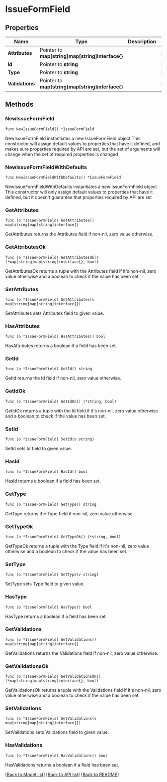 # IssueFormField

## Properties

Name | Type | Description | Notes
------------ | ------------- | ------------- | -------------
**Attributes** | Pointer to **map[string]map[string]interface{}** |  | [optional] 
**Id** | Pointer to **string** |  | [optional] 
**Type** | Pointer to **string** |  | [optional] 
**Validations** | Pointer to **map[string]map[string]interface{}** |  | [optional] 

## Methods

### NewIssueFormField

`func NewIssueFormField() *IssueFormField`

NewIssueFormField instantiates a new IssueFormField object
This constructor will assign default values to properties that have it defined,
and makes sure properties required by API are set, but the set of arguments
will change when the set of required properties is changed

### NewIssueFormFieldWithDefaults

`func NewIssueFormFieldWithDefaults() *IssueFormField`

NewIssueFormFieldWithDefaults instantiates a new IssueFormField object
This constructor will only assign default values to properties that have it defined,
but it doesn't guarantee that properties required by API are set

### GetAttributes

`func (o *IssueFormField) GetAttributes() map[string]map[string]interface{}`

GetAttributes returns the Attributes field if non-nil, zero value otherwise.

### GetAttributesOk

`func (o *IssueFormField) GetAttributesOk() (*map[string]map[string]interface{}, bool)`

GetAttributesOk returns a tuple with the Attributes field if it's non-nil, zero value otherwise
and a boolean to check if the value has been set.

### SetAttributes

`func (o *IssueFormField) SetAttributes(v map[string]map[string]interface{})`

SetAttributes sets Attributes field to given value.

### HasAttributes

`func (o *IssueFormField) HasAttributes() bool`

HasAttributes returns a boolean if a field has been set.

### GetId

`func (o *IssueFormField) GetId() string`

GetId returns the Id field if non-nil, zero value otherwise.

### GetIdOk

`func (o *IssueFormField) GetIdOk() (*string, bool)`

GetIdOk returns a tuple with the Id field if it's non-nil, zero value otherwise
and a boolean to check if the value has been set.

### SetId

`func (o *IssueFormField) SetId(v string)`

SetId sets Id field to given value.

### HasId

`func (o *IssueFormField) HasId() bool`

HasId returns a boolean if a field has been set.

### GetType

`func (o *IssueFormField) GetType() string`

GetType returns the Type field if non-nil, zero value otherwise.

### GetTypeOk

`func (o *IssueFormField) GetTypeOk() (*string, bool)`

GetTypeOk returns a tuple with the Type field if it's non-nil, zero value otherwise
and a boolean to check if the value has been set.

### SetType

`func (o *IssueFormField) SetType(v string)`

SetType sets Type field to given value.

### HasType

`func (o *IssueFormField) HasType() bool`

HasType returns a boolean if a field has been set.

### GetValidations

`func (o *IssueFormField) GetValidations() map[string]map[string]interface{}`

GetValidations returns the Validations field if non-nil, zero value otherwise.

### GetValidationsOk

`func (o *IssueFormField) GetValidationsOk() (*map[string]map[string]interface{}, bool)`

GetValidationsOk returns a tuple with the Validations field if it's non-nil, zero value otherwise
and a boolean to check if the value has been set.

### SetValidations

`func (o *IssueFormField) SetValidations(v map[string]map[string]interface{})`

SetValidations sets Validations field to given value.

### HasValidations

`func (o *IssueFormField) HasValidations() bool`

HasValidations returns a boolean if a field has been set.


[[Back to Model list]](../README.md#documentation-for-models) [[Back to API list]](../README.md#documentation-for-api-endpoints) [[Back to README]](../README.md)


